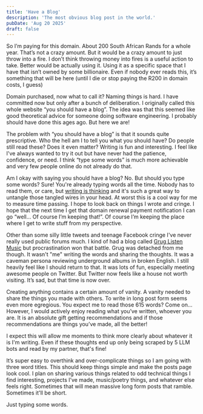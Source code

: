 ```yaml
---
title: 'Have a Blog'
description: 'The most obvious blog post in the world.'
pubDate: 'Aug 20 2025'
draft: false
---
```


So I’m paying for this domain. About 200 South African Rands for a whole year. That’s not a crazy amount. But it would be a crazy amount to just throw into a fire. I don’t think throwing money into fires is a useful action to take. Better would be actually using it. Using it as a specific space that I have that isn’t owned by some billionaire. Even if nobody ever reads this, it’s something that will be here (until I die or stop paying the R200 in domain costs, I guess)

Domain purchased, now what to call it? Naming things is hard. I have committed now but only after a bunch of deliberation. I originally called this whole website “you should have a blog”. The idea was that this seemed like good theoretical advice for someone doing software engineering. I probably should have done this ages ago. But here we are!

The problem with “you should have a blog” is that it sounds quite prescriptive. Who the hell am I to tell you what you should have? Do people still read these? Does it even matter? Writing is fun and interesting. I feel like I've always wanted to try it out but have never had the patience, confidence, or need. I think “type some words” is much more achievable and very few people online do not already do that. 

Am I okay with saying you should have a blog? No. But should you type some words? Sure! You're already typing words all the time. Nobody has to read them, or care, but [writing is thinking](https://fs.blog/writing-to-think/) and it's such a great way to untangle those tangled wires in your head. At worst this is a cool way for me to measure time passing. I hope to look back on things I wrote and cringe. I hope that the next time I get that domain renewal payment notification I can go “well… Of course I’m keeping that!”. Of course I’m keeping the place where I get to write stuff from my perspective.

Other than some silly little tweets and teenage Facebook cringe I've never really used public forums much. I kind of had a blog called [Grug Listen Music](https://www.gruglistenmusic.com/) but procrastination won that battle. Grug was detached from me though. It wasn't "me" writing the words and sharing the thoughts. It was a caveman persona reviewing underground albums in broken English. I still heavily feel like I should return to that. It was lots of fun, especially meeting awesome people on Twitter. But Twitter now feels like a house not worth visiting. It’s sad, but that time is now over.

Creating anything contains a certain amount of vanity. A vanity needed to share the things you made with others. To write in long post form seems even more egregious. You expect me to read those 615 words? Come on… However, I would actively enjoy reading what you’ve written, whoever you are. It is an absolute gift getting recommendations and if those recommendations are things you’ve made, all the better!

I expect this will allow me moments to think more clearly about whatever it is I'm writing. Even if these thoughts end up only being scraped by 5 LLM bots and read by my partner, that's fine!

It’s super easy to overthink and over-complicate things so I am going with three word titles. This should keep things simple and make the posts page look cool. I plan on sharing various things related to odd technical things I find interesting, projects I’ve made, music/poetry things, and whatever else feels right. Sometimes that will mean massive long form posts that ramble. Sometimes it'll be short. 

Just typing some words.